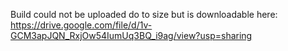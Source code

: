 Build could not be uploaded do to size but is downloadable here: https://drive.google.com/file/d/1v-GCM3apJQN_RxjOw54IumUq3BQ_i9ag/view?usp=sharing
